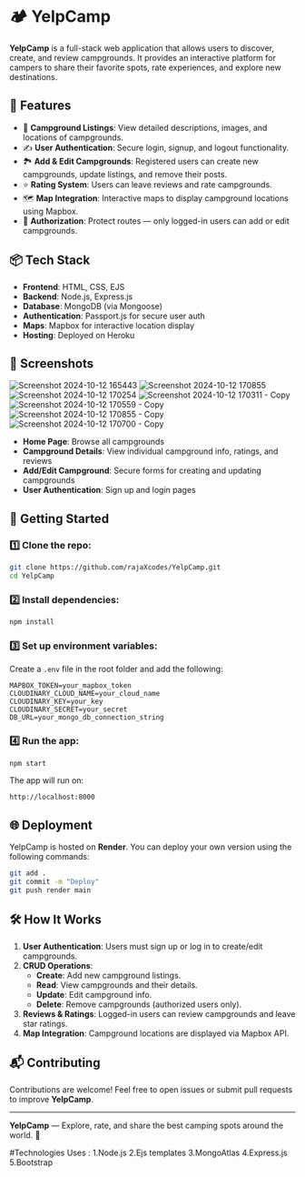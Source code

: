 # 🏕️ YelpCamp  

**YelpCamp** is a full-stack web application that allows users to discover, create, and review campgrounds. It provides an interactive platform for campers to share their favorite spots, rate experiences, and explore new destinations.  

## 🌟 Features  

- 🌲 **Campground Listings**: View detailed descriptions, images, and locations of campgrounds.  
- ✍️ **User Authentication**: Secure login, signup, and logout functionality.  
- 🏞️ **Add & Edit Campgrounds**: Registered users can create new campgrounds, update listings, and remove their posts.  
- ⭐ **Rating System**: Users can leave reviews and rate campgrounds.  
- 🗺️ **Map Integration**: Interactive maps to display campground locations using Mapbox.  
- 🔐 **Authorization**: Protect routes — only logged-in users can add or edit campgrounds.  

## 📦 Tech Stack  

- **Frontend**: HTML, CSS, EJS  
- **Backend**: Node.js, Express.js  
- **Database**: MongoDB (via Mongoose)  
- **Authentication**: Passport.js for secure user auth  
- **Maps**: Mapbox for interactive location display  
- **Hosting**: Deployed on Heroku  

## 📸 Screenshots  
![Screenshot 2024-10-12 165443](https://github.com/user-attachments/assets/3ba67e53-6175-4377-b019-85be61c633d4)
![Screenshot 2024-10-12 170855](https://github.com/user-attachments/assets/cb77fb48-7f6c-4660-a4c6-f03b66ec9d98)
![Screenshot 2024-10-12 170254](https://github.com/user-attachments/assets/f52a63f6-33f8-47ad-96c7-94bdcdf79ceb)
![Screenshot 2024-10-12 170311 - Copy](https://github.com/user-attachments/assets/f74e24bb-fcb2-48d7-9939-4c518618f323)
![Screenshot 2024-10-12 170559 - Copy](https://github.com/user-attachments/assets/25a4b27e-7093-4ae2-9f7b-6fd758b4dfab)
![Screenshot 2024-10-12 170855 - Copy](https://github.com/user-attachments/assets/8f938353-0491-4118-89f5-0b4e7311ac3d)
![Screenshot 2024-10-12 170700 - Copy](https://github.com/user-attachments/assets/ed677ca7-8428-4b4e-9728-2bd138e37a4a)


- **Home Page**: Browse all campgrounds  
- **Campground Details**: View individual campground info, ratings, and reviews  
- **Add/Edit Campground**: Secure forms for creating and updating campgrounds  
- **User Authentication**: Sign up and login pages  

## 🚀 Getting Started  

### 1️⃣ Clone the repo:  
```bash
git clone https://github.com/rajaXcodes/YelpCamp.git
cd YelpCamp
```

### 2️⃣ Install dependencies:  
```bash
npm install
```

### 3️⃣ Set up environment variables:  
Create a `.env` file in the root folder and add the following:  
```plaintext
MAPBOX_TOKEN=your_mapbox_token
CLOUDINARY_CLOUD_NAME=your_cloud_name
CLOUDINARY_KEY=your_key
CLOUDINARY_SECRET=your_secret
DB_URL=your_mongo_db_connection_string
```

### 4️⃣ Run the app:  
```bash
npm start
```

The app will run on:  
```plaintext
http://localhost:8000
```

## 🌐 Deployment  

YelpCamp is hosted on **Render**. You can deploy your own version using the following commands:  
```bash
git add .
git commit -m "Deploy"
git push render main
```

## 🛠️ How It Works  

1. **User Authentication**: Users must sign up or log in to create/edit campgrounds.  
2. **CRUD Operations**:  
   - **Create**: Add new campground listings.  
   - **Read**: View campgrounds and their details.  
   - **Update**: Edit campground info.  
   - **Delete**: Remove campgrounds (authorized users only).  
3. **Reviews & Ratings**: Logged-in users can review campgrounds and leave star ratings.  
4. **Map Integration**: Campground locations are displayed via Mapbox API.  

## 📬 Contributing  

Contributions are welcome! Feel free to open issues or submit pull requests to improve **YelpCamp**.  


---

**YelpCamp** — Explore, rate, and share the best camping spots around the world. 🌿  


#Technologies Uses :
1.Node.js
2.Ejs templates
3.MongoAtlas
4.Express.js
5.Bootstrap





